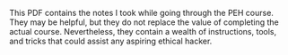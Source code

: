 This PDF contains the notes I took while going through the PEH course. They may be helpful, but they do not replace the value of completing the actual course. Nevertheless, they contain a wealth of instructions, tools, and tricks that could assist any aspiring ethical hacker.
